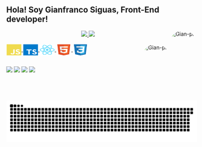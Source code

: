 ## Hola! Soy Gianfranco Siguas, Front-End developer!
<div align="center">
  <img align="right" alt="Gian-pic" height="150" style="border-radius:50px;" src="https://media-exp1.licdn.com/dms/image/C4D16AQG_rY0JNz0q3Q/profile-displaybackgroundimage-shrink_200_800/0/1642143229078?e=1648080000&v=beta&t=_N_hyyyQ9ZZLg5fW0MkCWSKCgLedo1PMyloobYd5hPQ">
</div>
<div align="center">
  <a href="https://github.com/giacosneyra">
  <img height="180em" src="https://github-readme-stats.vercel.app/api?username=giacosneyra&show_icons=true&icon_color=695bcc&theme=tokyonight&bg_color=DEG,252731,000000&title_color=FFFFFF&text_color=c9c2ff&border_color=695bcc&include_all_commits=true&count_private=true"/>
  <img height="180em" src="https://github-readme-stats.vercel.app/api/top-langs/?username=giacosneyra&layout=compact&langs_count=7&theme=tokyonight&title_color=FFFFFF&bg_color=DEG,252731,000000&border_color=695bcc&text_color=c9c2ff"/>
</div>
<div style="display: inline_block"><br>
  <img align="center" alt="Gian-Js" height="30" width="40" src="https://raw.githubusercontent.com/devicons/devicon/master/icons/javascript/javascript-plain.svg">
  <img align="center" alt="Gian-Ts" height="30" width="40" src="https://raw.githubusercontent.com/devicons/devicon/master/icons/typescript/typescript-plain.svg">
  <img align="center" alt="Gian-React" height="30" width="40" src="https://raw.githubusercontent.com/devicons/devicon/master/icons/react/react-original.svg">
  <img align="center" alt="Gian-HTML" height="30" width="40" src="https://raw.githubusercontent.com/devicons/devicon/master/icons/html5/html5-original.svg">
  <img align="center" alt="Gian-CSS" height="30" width="40" src="https://raw.githubusercontent.com/devicons/devicon/master/icons/css3/css3-original.svg">
  <img align="right" alt="Gian-pic" height="150" style="border-radius:50px;" src="https://media.discordapp.net/attachments/820574712399659008/932417754684870717/download20220100183040.png">
</div>

  ##

<div> 
  <a href="https://www.youtube.com/channel/UCgtfmDi95U1KT3EXzMA5OXg" target="_blank"><img src="https://img.shields.io/badge/YouTube-FF0000?style=for-the-badge&logo=youtube&logoColor=white" target="_blank"></a>
  <a href="https://www.instagram.com/giacosneyra" target="_blank"><img src="https://img.shields.io/badge/-Instagram-%23E4405F?style=for-the-badge&logo=instagram&logoColor=white" target="_blank"></a>
  <a href = "mailto:gianfrancosiguasdev@gmail.com"><img src="https://img.shields.io/badge/-Gmail-%23333?style=for-the-badge&logo=gmail&logoColor=white" target="_blank"></a>
  <a href="https://www.linkedin.com/in/gianfrancosiguas" target="_blank"><img src="https://img.shields.io/badge/-LinkedIn-%230077B5?style=for-the-badge&logo=linkedin&logoColor=white" target="_blank"></a> 

  ![Snake animation](https://github.com/giacosneyra/giacosneyra/blob/output/github-contribution-grid-snake.svg)

</div>
